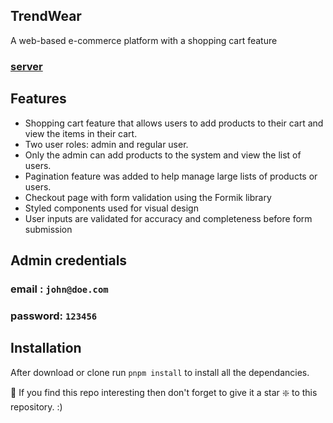 
## TrendWear
A web-based e-commerce platform with a shopping cart feature

### [server](https://github.com/aimunhidden485/cafeshop-server)



## Features

+ Shopping cart feature that allows users to add products to their cart and view the items in their cart.
+ Two user roles: admin and regular user.
+ Only the admin can add products to the system and view the list of users.
+ Pagination feature was added to help manage large lists of products or users.
+ Checkout page with form validation using the Formik library
+ Styled components used for visual design
+ User inputs are validated for accuracy and completeness before form submission


## Admin credentials
### email : `john@doe.com`
### password: `123456`

## Installation 
After download or clone run `pnpm install` to install all the dependancies.

🙏 If you find this repo interesting then don't forget to give it a star ❇️ to this repository. :)






